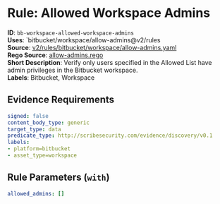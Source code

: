 # Rule: Allowed Workspace Admins

**ID**: `bb-workspace-allowed-workspace-admins`  
**Uses**: `bitbucket/workspace/allow-admins@v2/rules  
**Source**: [v2/rules/bitbucket/workspace/allow-admins.yaml](https://github.com/scribe-public/sample-policies/v2/rules/bitbucket/workspace/allow-admins.yaml)  
**Rego Source**: [allow-admins.rego](https://github.com/scribe-public/sample-policies/v2/rules/bitbucket/workspace/allow-admins.rego)  
**Short Description**: Verify only users specified in the Allowed List have admin privileges in the Bitbucket workspace.  
**Labels**: Bitbucket, Workspace

## Evidence Requirements

```yaml
signed: false
content_body_type: generic
target_type: data
predicate_type: http://scribesecurity.com/evidence/discovery/v0.1
labels:
- platform=bitbucket
- asset_type=workspace
```
## Rule Parameters (`with`)

```yaml
allowed_admins: []
```
